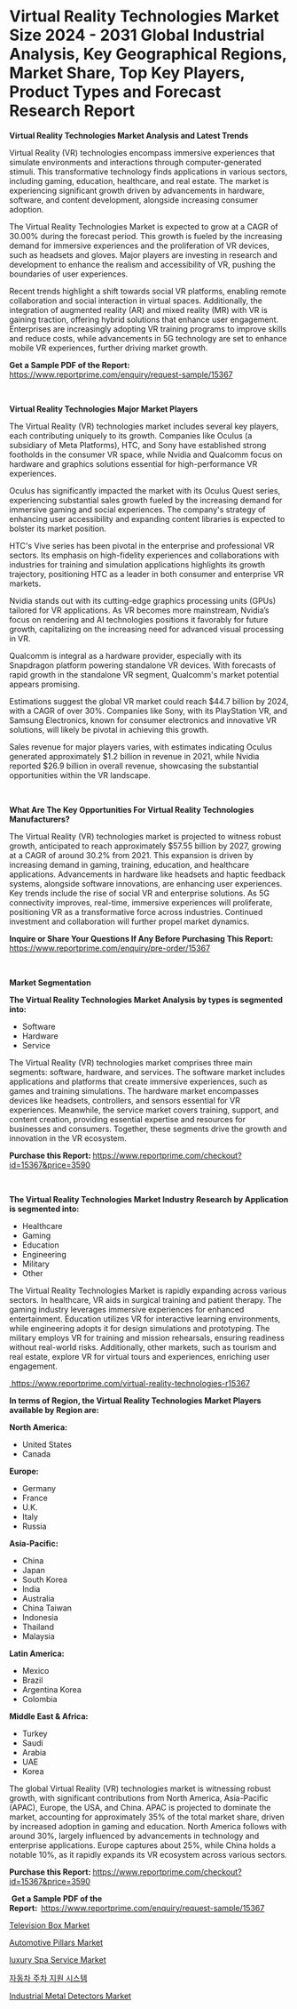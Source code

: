 <p><h1>Virtual Reality Technologies Market Size 2024 - 2031 Global Industrial Analysis, Key Geographical Regions, Market Share, Top Key Players, Product Types and Forecast Research Report</h1></p><p><strong>Virtual Reality Technologies Market Analysis and Latest Trends</strong></p>
<p><p>Virtual Reality (VR) technologies encompass immersive experiences that simulate environments and interactions through computer-generated stimuli. This transformative technology finds applications in various sectors, including gaming, education, healthcare, and real estate. The market is experiencing significant growth driven by advancements in hardware, software, and content development, alongside increasing consumer adoption.</p><p>The Virtual Reality Technologies Market is expected to grow at a CAGR of 30.00% during the forecast period. This growth is fueled by the increasing demand for immersive experiences and the proliferation of VR devices, such as headsets and gloves. Major players are investing in research and development to enhance the realism and accessibility of VR, pushing the boundaries of user experiences.</p><p>Recent trends highlight a shift towards social VR platforms, enabling remote collaboration and social interaction in virtual spaces. Additionally, the integration of augmented reality (AR) and mixed reality (MR) with VR is gaining traction, offering hybrid solutions that enhance user engagement. Enterprises are increasingly adopting VR training programs to improve skills and reduce costs, while advancements in 5G technology are set to enhance mobile VR experiences, further driving market growth.</p></p>
<p><strong>Get a Sample PDF of the Report:&nbsp;</strong> <a href="https://www.reportprime.com/enquiry/request-sample/15367">https://www.reportprime.com/enquiry/request-sample/15367</a></p>
<p>&nbsp;</p>
<p><strong>Virtual Reality Technologies Major Market Players</strong></p>
<p><p>The Virtual Reality (VR) technologies market includes several key players, each contributing uniquely to its growth. Companies like Oculus (a subsidiary of Meta Platforms), HTC, and Sony have established strong footholds in the consumer VR space, while Nvidia and Qualcomm focus on hardware and graphics solutions essential for high-performance VR experiences.</p><p>Oculus has significantly impacted the market with its Oculus Quest series, experiencing substantial sales growth fueled by the increasing demand for immersive gaming and social experiences. The company's strategy of enhancing user accessibility and expanding content libraries is expected to bolster its market position.</p><p>HTC's Vive series has been pivotal in the enterprise and professional VR sectors. Its emphasis on high-fidelity experiences and collaborations with industries for training and simulation applications highlights its growth trajectory, positioning HTC as a leader in both consumer and enterprise VR markets.</p><p>Nvidia stands out with its cutting-edge graphics processing units (GPUs) tailored for VR applications. As VR becomes more mainstream, Nvidia’s focus on rendering and AI technologies positions it favorably for future growth, capitalizing on the increasing need for advanced visual processing in VR.</p><p>Qualcomm is integral as a hardware provider, especially with its Snapdragon platform powering standalone VR devices. With forecasts of rapid growth in the standalone VR segment, Qualcomm's market potential appears promising.</p><p>Estimations suggest the global VR market could reach $44.7 billion by 2024, with a CAGR of over 30%. Companies like Sony, with its PlayStation VR, and Samsung Electronics, known for consumer electronics and innovative VR solutions, will likely be pivotal in achieving this growth.</p><p>Sales revenue for major players varies, with estimates indicating Oculus generated approximately $1.2 billion in revenue in 2021, while Nvidia reported $26.9 billion in overall revenue, showcasing the substantial opportunities within the VR landscape.</p></p>
<p>&nbsp;</p>
<p><strong>What Are The Key Opportunities For Virtual Reality Technologies Manufacturers?</strong></p>
<p><p>The Virtual Reality (VR) technologies market is projected to witness robust growth, anticipated to reach approximately $57.55 billion by 2027, growing at a CAGR of around 30.2% from 2021. This expansion is driven by increasing demand in gaming, training, education, and healthcare applications. Advancements in hardware like headsets and haptic feedback systems, alongside software innovations, are enhancing user experiences. Key trends include the rise of social VR and enterprise solutions. As 5G connectivity improves, real-time, immersive experiences will proliferate, positioning VR as a transformative force across industries. Continued investment and collaboration will further propel market dynamics.</p></p>
<p><strong>Inquire or Share Your Questions If Any Before Purchasing This Report:</strong> <a href="https://www.reportprime.com/enquiry/pre-order/15367">https://www.reportprime.com/enquiry/pre-order/15367</a></p>
<p>&nbsp;</p>
<p><strong>Market Segmentation</strong></p>
<p><strong>The Virtual Reality Technologies Market Analysis by types is segmented into:</strong></p>
<p><ul><li>Software</li><li>Hardware</li><li>Service</li></ul></p>
<p><p>The Virtual Reality (VR) technologies market comprises three main segments: software, hardware, and services. The software market includes applications and platforms that create immersive experiences, such as games and training simulations. The hardware market encompasses devices like headsets, controllers, and sensors essential for VR experiences. Meanwhile, the service market covers training, support, and content creation, providing essential expertise and resources for businesses and consumers. Together, these segments drive the growth and innovation in the VR ecosystem.</p></p>
<p><strong>Purchase this Report:&nbsp;</strong><a href="https://www.reportprime.com/checkout?id=15367&price=3590">https://www.reportprime.com/checkout?id=15367&price=3590</a></p>
<p>&nbsp;</p>
<p><strong>The Virtual Reality Technologies Market Industry Research by Application is segmented into:</strong></p>
<p><ul><li>Healthcare</li><li>Gaming</li><li>Education</li><li>Engineering</li><li>Military</li><li>Other</li></ul></p>
<p><p>The Virtual Reality Technologies Market is rapidly expanding across various sectors. In healthcare, VR aids in surgical training and patient therapy. The gaming industry leverages immersive experiences for enhanced entertainment. Education utilizes VR for interactive learning environments, while engineering adopts it for design simulations and prototyping. The military employs VR for training and mission rehearsals, ensuring readiness without real-world risks. Additionally, other markets, such as tourism and real estate, explore VR for virtual tours and experiences, enriching user engagement.</p></p>
<p><a href="https://www.reportprime.com/virtual-reality-technologies-r15367">&nbsp;https://www.reportprime.com/virtual-reality-technologies-r15367</a></p>
<p><strong>In terms of Region, the Virtual Reality Technologies Market Players available by Region are:</strong></p>
<p>
    <p> <strong> North America: </strong>
        <ul>
            <li>United States</li>
            <li>Canada</li>
        </ul>
        </p> 
    <p> <strong> Europe: </strong>
        <ul>
            <li>Germany</li>
            <li>France</li>
            <li>U.K.</li>
            <li>Italy</li>
            <li>Russia</li>
        </ul>
        </p> 
    <p> <strong> Asia-Pacific: </strong>
        <ul>
            <li>China</li>
            <li>Japan</li>
            <li>South Korea</li>
            <li>India</li>
            <li>Australia</li>
            <li>China Taiwan</li>
            <li>Indonesia</li>
            <li>Thailand</li>
            <li>Malaysia</li>
        </ul>
        </p> 
    <p> <strong> Latin America: </strong>
        <ul>
            <li>Mexico</li>
            <li>Brazil</li>
            <li>Argentina Korea</li>
            <li>Colombia</li>
        </ul>
        </p> 
    <p> <strong> Middle East & Africa: </strong>
        <ul>
            <li>Turkey</li>
            <li>Saudi</li>
            <li>Arabia</li>
            <li>UAE</li>
            <li>Korea</li>
        </ul>
    </p>
    </p>
<p><p>The global Virtual Reality (VR) technologies market is witnessing robust growth, with significant contributions from North America, Asia-Pacific (APAC), Europe, the USA, and China. APAC is projected to dominate the market, accounting for approximately 35% of the total market share, driven by increased adoption in gaming and education. North America follows with around 30%, largely influenced by advancements in technology and enterprise applications. Europe captures about 25%, while China holds a notable 10%, as it rapidly expands its VR ecosystem across various sectors.</p></p>
<p><strong>Purchase this Report: </strong><a href="https://www.reportprime.com/checkout?id=15367&price=3590">https://www.reportprime.com/checkout?id=15367&price=3590</a></p>
<p>&nbsp;<strong>Get a Sample PDF of the Report:&nbsp;&nbsp;</strong><a href="https://www.reportprime.com/enquiry/request-sample/15367">https://www.reportprime.com/enquiry/request-sample/15367</a></p>
<p><strong></strong></p>
<p><p><a href="https://medium.com/@maryroseguilty/what-is-television-box-market-d8e42c9e1668">Television Box Market</a></p><p><a href="https://issuu.com/reportprime-2/docs/automotive-pillars-market-size-2030_69195d274d5733">Automotive Pillars Market</a></p><p><a href="https://github.com/LaurenShaw586/Market-Research-Report-List-1/blob/main/luxury-spa-service-market.md">luxury Spa Service Market</a></p><p><a href="https://medium.com/@percymckty3ytenzie89676/automotive-parking-assistance-system-market-%EC%9D%98-%EA%B8%80%EB%A1%9C%EB%B2%8C-%EC%8B%9C%EC%9E%A5-%EA%B0%9C%EC%9A%94%EB%8A%94-%EC%A0%84-%EC%84%B8%EA%B3%84-%EB%B0%8F-%EC%A3%BC%EC%9A%94-%EC%8B%9C%EC%9E%A5%EC%9D%98-%EC%82%B0%EC%97%85%EC%97%90-%EC%98%81%ED%96%A5%EC%9D%84-%EB%AF%B8%EC%B9%98%EB%8A%94-%EC%A3%BC%EC%9A%94-%ED%8A%B8%EB%A0%8C%EB%93%9C%EC%97%90-%EB%8C%80%ED%95%9C-%EB%8F%85%ED%8A%B9%ED%95%9C-a786fecdecc4">자동차 주차 지원 시스템</a></p><p><a href="https://www.linkedin.com/pulse/industrial-metal-detectors-market-evolution-global-trends-regional-cbfnc?trackingId=3P9PBeukQ6yThR%2FLc3GwdQ%3D%3D">Industrial Metal Detectors Market</a></p></p>